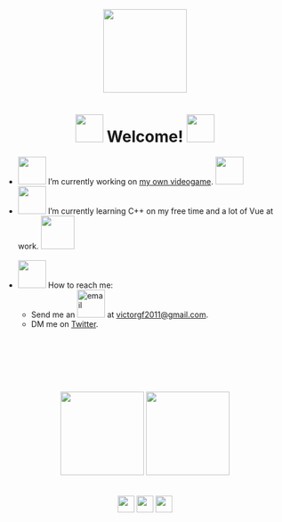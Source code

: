 <div align="center">
  <img src="http://www.wonder-tonic.com/geocitiesizer/images/computer-01.gif" width="150px" />
  <h1><img src="http://www.wonder-tonic.com/geocitiesizer/images/genie.gif" width="50px"/> Welcome! <img src="http://www.wonder-tonic.com/geocitiesizer/images/genie.gif" width="50px"/></h1>
</div>

- <img src="http://www.wonder-tonic.com/geocitiesizer/images/hot.gif" width="50px"/> I’m currently working on [my own videogame](https://github.com/TortitasT/Cid-Game). <img src="http://www.wonder-tonic.com/geocitiesizer/images/floppy-05.gif" width="50px"> <br>
- <img src="http://www.wonder-tonic.com/geocitiesizer/images/hot.gif" width="50px"/> I’m currently learning C++ on my free time and a lot of Vue at work. <img src="http://www.wonder-tonic.com/geocitiesizer/images/dancingbaby.gif" width="60px"/> <br><br>
- <img src="http://www.wonder-tonic.com/geocitiesizer/images/hot.gif" width="50px"/> How to reach me: 
  - Send me an [<img src="http://animations.fg-a.com/email/aniemail19.gif" width="50px" alt="email"/>](mailto:victorgf2011@gmail.com) at victorgf2011@gmail.com.
  - DM me on [Twitter](https://twitter.com/tortitas_t).

<br><br><br><br><br>
<div align="center">
  <img src="http://www.wonder-tonic.com/geocitiesizer/images/laptop-01.gif" width="150px"/>
  <img src="http://www.wonder-tonic.com/geocitiesizer/images/Bill_Gates.gif" width="150px"/>
  <br><br><br>
  
  <img src="http://www.wonder-tonic.com/geocitiesizer/images/notepad.gif" height="30px" />
  <img src="http://www.wonder-tonic.com/geocitiesizer/images/noframes.gif" height="30px" />
  <img src="http://www.wonder-tonic.com/geocitiesizer/images/ns_logo.gif" height="30px" />
</div>


